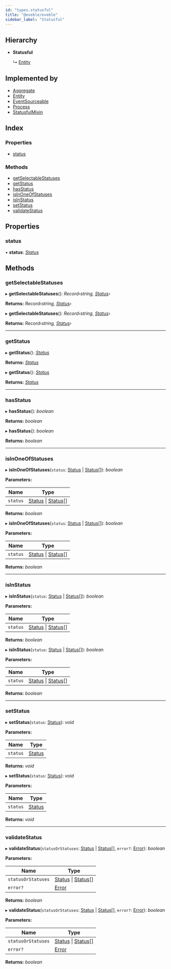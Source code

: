 ```yaml
---
id: "types.statusful"
title: "@eveble/eveble"
sidebar_label: "Statusful"
---
```


## Hierarchy

* **Statusful**

  ↳ [Entity](types.entity.md)

## Implemented by

* [Aggregate](../classes/aggregate.md)
* [Entity](../classes/entity.md)
* [EventSourceable](../classes/eventsourceable.md)
* [Process](../classes/process.md)
* [StatusfulMixin](../classes/statusfulmixin.md)

## Index

### Properties

* [status](types.statusful.md#status)

### Methods

* [getSelectableStatuses](types.statusful.md#getselectablestatuses)
* [getStatus](types.statusful.md#getstatus)
* [hasStatus](types.statusful.md#hasstatus)
* [isInOneOfStatuses](types.statusful.md#isinoneofstatuses)
* [isInStatus](types.statusful.md#isinstatus)
* [setStatus](types.statusful.md#setstatus)
* [validateStatus](types.statusful.md#validatestatus)

## Properties

###  status

• **status**: *[Status](../modules/types.md#status)*

## Methods

###  getSelectableStatuses

▸ **getSelectableStatuses**(): *Record‹string, [Status](../modules/types.md#status)›*

**Returns:** *Record‹string, [Status](../modules/types.md#status)›*

▸ **getSelectableStatuses**(): *Record‹string, [Status](../modules/types.md#status)›*

**Returns:** *Record‹string, [Status](../modules/types.md#status)›*

___

###  getStatus

▸ **getStatus**(): *[Status](../modules/types.md#status)*

**Returns:** *[Status](../modules/types.md#status)*

▸ **getStatus**(): *[Status](../modules/types.md#status)*

**Returns:** *[Status](../modules/types.md#status)*

___

###  hasStatus

▸ **hasStatus**(): *boolean*

**Returns:** *boolean*

▸ **hasStatus**(): *boolean*

**Returns:** *boolean*

___

###  isInOneOfStatuses

▸ **isInOneOfStatuses**(`status`: [Status](../modules/types.md#status) | [Status](../modules/types.md#status)[]): *boolean*

**Parameters:**

Name | Type |
------ | ------ |
`status` | [Status](../modules/types.md#status) &#124; [Status](../modules/types.md#status)[] |

**Returns:** *boolean*

▸ **isInOneOfStatuses**(`status`: [Status](../modules/types.md#status) | [Status](../modules/types.md#status)[]): *boolean*

**Parameters:**

Name | Type |
------ | ------ |
`status` | [Status](../modules/types.md#status) &#124; [Status](../modules/types.md#status)[] |

**Returns:** *boolean*

___

###  isInStatus

▸ **isInStatus**(`status`: [Status](../modules/types.md#status) | [Status](../modules/types.md#status)[]): *boolean*

**Parameters:**

Name | Type |
------ | ------ |
`status` | [Status](../modules/types.md#status) &#124; [Status](../modules/types.md#status)[] |

**Returns:** *boolean*

▸ **isInStatus**(`status`: [Status](../modules/types.md#status) | [Status](../modules/types.md#status)[]): *boolean*

**Parameters:**

Name | Type |
------ | ------ |
`status` | [Status](../modules/types.md#status) &#124; [Status](../modules/types.md#status)[] |

**Returns:** *boolean*

___

###  setStatus

▸ **setStatus**(`status`: [Status](../modules/types.md#status)): *void*

**Parameters:**

Name | Type |
------ | ------ |
`status` | [Status](../modules/types.md#status) |

**Returns:** *void*

▸ **setStatus**(`status`: [Status](../modules/types.md#status)): *void*

**Parameters:**

Name | Type |
------ | ------ |
`status` | [Status](../modules/types.md#status) |

**Returns:** *void*

___

###  validateStatus

▸ **validateStatus**(`statusOrStatuses`: [Status](../modules/types.md#status) | [Status](../modules/types.md#status)[], `error?`: [Error](../classes/extendableerror.md#static-error)): *boolean*

**Parameters:**

Name | Type |
------ | ------ |
`statusOrStatuses` | [Status](../modules/types.md#status) &#124; [Status](../modules/types.md#status)[] |
`error?` | [Error](../classes/extendableerror.md#static-error) |

**Returns:** *boolean*

▸ **validateStatus**(`statusOrStatuses`: [Status](../modules/types.md#status) | [Status](../modules/types.md#status)[], `error?`: [Error](../classes/extendableerror.md#static-error)): *boolean*

**Parameters:**

Name | Type |
------ | ------ |
`statusOrStatuses` | [Status](../modules/types.md#status) &#124; [Status](../modules/types.md#status)[] |
`error?` | [Error](../classes/extendableerror.md#static-error) |

**Returns:** *boolean*
